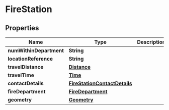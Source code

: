 

# FireStation


## Properties

Name | Type | Description | Notes
------------ | ------------- | ------------- | -------------
**numWithinDepartment** | **String** |  |  [optional]
**locationReference** | **String** |  |  [optional]
**travelDistance** | [**Distance**](Distance.md) |  |  [optional]
**travelTime** | [**Time**](Time.md) |  |  [optional]
**contactDetails** | [**FireStationContactDetails**](FireStationContactDetails.md) |  |  [optional]
**fireDepartment** | [**FireDepartment**](FireDepartment.md) |  |  [optional]
**geometry** | [**Geometry**](Geometry.md) |  |  [optional]



